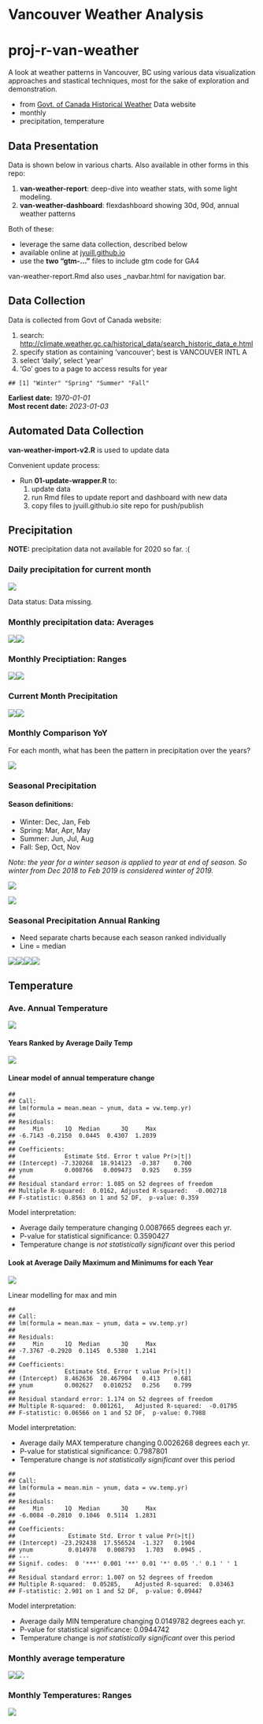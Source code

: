 Vancouver Weather Analysis
================

# proj-r-van-weather

A look at weather patterns in Vancouver, BC using various data
visualization approaches and stastical techniques, most for the sake of
exploration and demonstration.

- from [Govt. of Canada Historical
  Weather](http://climate.weather.gc.ca/historical_data/search_historic_data_e.html)
  Data website
- monthly
- precipitation, temperature

## Data Presentation

Data is shown below in various charts. Also available in other forms in
this repo:

1.  **van-weather-report**: deep-dive into weather stats, with some
    light modeling.
2.  **van-weather-dashboard**: flexdashboard showing 30d, 90d, annual
    weather patterns

Both of these:

- leverage the same data collection, described below
- available online at [jyuill.github.io](https://jyuill.github.io)
- use the **two “gtm-…”** files to include gtm code for GA4

van-weather-report.Rmd also uses \_navbar.html for navigation bar.

## Data Collection

Data is collected from Govt of Canada website:

1.  search:
    <http://climate.weather.gc.ca/historical_data/search_historic_data_e.html>
2.  specify station as containing ‘vancouver’; best is VANCOUVER INTL A
3.  select ‘daily’, select ‘year’
4.  ‘Go’ goes to a page to access results for year

<!-- -->

    ## [1] "Winter" "Spring" "Summer" "Fall"

**Earliest date:** *1970-01-01* <br /> **Most recent date:**
*2023-01-03*

## Automated Data Collection

**van-weather-import-v2.R** is used to update data

Convenient update process:

- Run **01-update-wrapper.R** to:
  1.  update data
  2.  run Rmd files to update report and dashboard with new data
  3.  copy files to jyuill.github.io site repo for push/publish

## Precipitation

**NOTE:** precipitation data not available for 2020 so far. :(

### Daily precipitation for current month

![](README_files/figure-gfm/DAILY%20CURR%20MTH%20PRECIP-1.png)<!-- -->

Data status: Data missing.

### Monthly precipitation data: Averages

![](README_files/figure-gfm/MONTHLY%20PRECIP%20COMBINED-1.png)<!-- -->![](README_files/figure-gfm/MONTHLY%20PRECIP%20COMBINED-2.png)<!-- -->

### Monthly Preciptiation: Ranges

![](README_files/figure-gfm/PRECIP%20MTH%20BOX-1.png)<!-- -->![](README_files/figure-gfm/PRECIP%20MTH%20BOX-2.png)<!-- -->

### Current Month Precipitation

![](README_files/figure-gfm/CURRENT%20MTH%20Precip-1.png)<!-- -->![](README_files/figure-gfm/CURRENT%20MTH%20Precip-2.png)<!-- -->

### Monthly Comparison YoY

For each month, what has been the pattern in precipitation over the
years?

![](README_files/figure-gfm/PLOT%20MONTHS%20YOY-1.png)<!-- -->

### Seasonal Precipitation

#### Season definitions:

- Winter: Dec, Jan, Feb
- Spring: Mar, Apr, May
- Summer: Jun, Jul, Aug
- Fall: Sep, Oct, Nov

*Note: the year for a winter season is applied to year at end of season.
So winter from Dec 2018 to Feb 2019 is considered winter of 2019.*

![](README_files/figure-gfm/PRECIP%20SEASON%20BOX-1.png)<!-- -->

![](README_files/figure-gfm/PLOT%20SEASON%20YOY-1.png)<!-- -->

### Seasonal Precipitation Annual Ranking

- Need separate charts because each season ranked individually
- Line = median

![](README_files/figure-gfm/PLOT%20SEASONS%20RANKED-1.png)<!-- -->![](README_files/figure-gfm/PLOT%20SEASONS%20RANKED-2.png)<!-- -->![](README_files/figure-gfm/PLOT%20SEASONS%20RANKED-3.png)<!-- -->![](README_files/figure-gfm/PLOT%20SEASONS%20RANKED-4.png)<!-- -->

## Temperature

### Ave. Annual Temperature

![](README_files/figure-gfm/ANNUAL%20TEMP%20FILTER%20YRS-1.png)<!-- -->

#### Years Ranked by Average Daily Temp

![](README_files/figure-gfm/RANK%20BY%20YEAR-1.png)<!-- -->

#### Linear model of annual temperature change

    ## 
    ## Call:
    ## lm(formula = mean.mean ~ ynum, data = vw.temp.yr)
    ## 
    ## Residuals:
    ##     Min      1Q  Median      3Q     Max 
    ## -6.7143 -0.2150  0.0445  0.4307  1.2039 
    ## 
    ## Coefficients:
    ##              Estimate Std. Error t value Pr(>|t|)
    ## (Intercept) -7.320268  18.914123  -0.387    0.700
    ## ynum         0.008766   0.009473   0.925    0.359
    ## 
    ## Residual standard error: 1.085 on 52 degrees of freedom
    ## Multiple R-squared:  0.0162, Adjusted R-squared:  -0.002718 
    ## F-statistic: 0.8563 on 1 and 52 DF,  p-value: 0.359

Model interpretation: <br />

- Average daily temperature changing 0.0087665 degrees each yr.
- P-value for statistical significance: 0.3590427
- Temperature change is *not statistically significant* over this period

#### Look at Average Daily Maximum and Minimums for each Year

![](README_files/figure-gfm/MEAN%20MIN%20MAX%20TEMP-1.png)<!-- -->

Linear modelling for max and min

    ## 
    ## Call:
    ## lm(formula = mean.max ~ ynum, data = vw.temp.yr)
    ## 
    ## Residuals:
    ##     Min      1Q  Median      3Q     Max 
    ## -7.3767 -0.2920  0.1145  0.5380  1.2141 
    ## 
    ## Coefficients:
    ##              Estimate Std. Error t value Pr(>|t|)
    ## (Intercept)  8.462636  20.467904   0.413    0.681
    ## ynum         0.002627   0.010252   0.256    0.799
    ## 
    ## Residual standard error: 1.174 on 52 degrees of freedom
    ## Multiple R-squared:  0.001261,   Adjusted R-squared:  -0.01795 
    ## F-statistic: 0.06566 on 1 and 52 DF,  p-value: 0.7988

Model interpretation: <br />

- Average daily MAX temperature changing 0.0026268 degrees each yr.
- P-value for statistical significance: 0.7987801
- Temperature change is *not statistically significant* over this period

<!-- -->

    ## 
    ## Call:
    ## lm(formula = mean.min ~ ynum, data = vw.temp.yr)
    ## 
    ## Residuals:
    ##     Min      1Q  Median      3Q     Max 
    ## -6.0084 -0.2810  0.1046  0.5114  1.2831 
    ## 
    ## Coefficients:
    ##               Estimate Std. Error t value Pr(>|t|)  
    ## (Intercept) -23.292438  17.556524  -1.327   0.1904  
    ## ynum          0.014978   0.008793   1.703   0.0945 .
    ## ---
    ## Signif. codes:  0 '***' 0.001 '**' 0.01 '*' 0.05 '.' 0.1 ' ' 1
    ## 
    ## Residual standard error: 1.007 on 52 degrees of freedom
    ## Multiple R-squared:  0.05285,    Adjusted R-squared:  0.03463 
    ## F-statistic: 2.901 on 1 and 52 DF,  p-value: 0.09447

Model interpretation: <br />

- Average daily MIN temperature changing 0.0149782 degrees each yr.
- P-value for statistical significance: 0.0944742
- Temperature change is *not statistically significant* over this period

### Monthly average temperature

![](README_files/figure-gfm/MONTHLY%20TEMP%20COMBINED%20MONTHS%20ACROSS%20YEARS-1.png)<!-- -->![](README_files/figure-gfm/MONTHLY%20TEMP%20COMBINED%20MONTHS%20ACROSS%20YEARS-2.png)<!-- -->

### Monthly Temperatures: Ranges

![](README_files/figure-gfm/TEMPERATURE%20RANGES-1.png)<!-- -->
